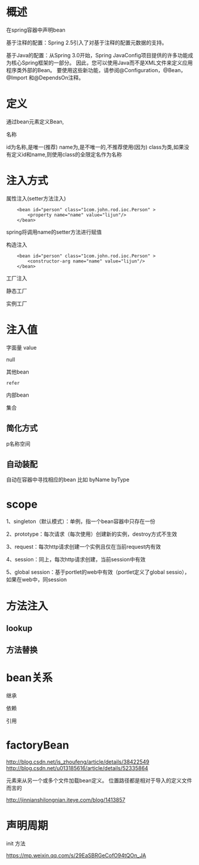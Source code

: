 

# 概述

在spring容器中声明bean



基于注释的配置：Spring 2.5引入了对基于注释的配置元数据的支持。

基于Java的配置：从Spring 3.0开始，Spring JavaConfig项目提供的许多功能成为核心Spring框架的一部分。
因此，您可以使用Java而不是XML文件来定义应用程序类外部的Bean。
要使用这些新功能，请参阅@Configuration，@Bean，@Import 和@DependsOn注释。


# 定义

<bean d="person"  name="ren" class="1com.john.rod.ioc.Person" />

通过bean元素定义Bean,

名称

id为名称,是唯一(推荐)
name为,是不唯一的,不推荐使用(因为)
class为类,如果没有定义id和name,则使用class的全限定名作为名称


# 注入方式


属性注入(setter方法注入)

```
    <bean id="person" class="1com.john.rod.ioc.Person" >
        <property name="name" value="lijun"/>
    </bean>
```

spring将调用name的setter方法进行赋值

构造注入

```
    <bean id="person" class="1com.john.rod.ioc.Person" >
        <constructor-arg name="name" value="lijun"/>
    </bean>
```


工厂注入

静态工厂

实例工厂


# 注入值

字面量
    value
    
null     
    
其他bean

    refer 

内部bean

集合

## 简化方式  

p名称空间

## 自动装配

自动在容器中寻找相应的bean
比如 byName byType 

# scope

1、singleton（默认模式）：单例，指一个bean容器中只存在一份
  
  2、prototype：每次请求（每次使用）创建新的实例，destroy方式不生效
  
  3、request：每次http请求创建一个实例且仅在当前request内有效
  
  4、session：同上，每次http请求创建，当前session中有效
  
  5、global session：基于portlet的web中有效（portlet定义了global sessio），如果在web中，同session


# 方法注入 

## lookup

## 方法替换


# bean关系

继承 

依赖

引用


# factoryBean 

http://blog.csdn.net/is_zhoufeng/article/details/38422549
http://blog.csdn.net/u013185616/article/details/52335864


<import/>元素来从另一个或多个文件加载bean定义。
位置路径都是相对于导入的定义文件而言的





http://jinnianshilongnian.iteye.com/blog/1413857


# 声明周期


init 方法



https://mp.weixin.qq.com/s/29EaSBRGeCofO94tQOn_JA

